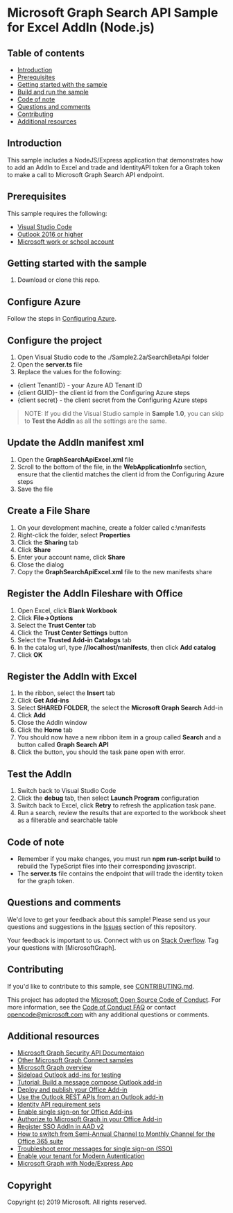 # Microsoft Graph Search API Sample for Excel AddIn (Node.js)

## Table of contents

* [Introduction](#introduction)
* [Prerequisites](#prerequisites)
* [Getting started with the sample](#getting-started-with-the-sample)
* [Build and run the sample](#build-and-run-the-sample)
* [Code of note](#code-of-note)
* [Questions and comments](#questions-and-comments)
* [Contributing](#contributing)
* [Additional resources](#additional-resources)

## Introduction

This sample includes a NodeJS/Express application that demonstrates how to add an AddIn to Excel and trade and IdentityAPI token for a Graph token to make a call to Microsoft Graph Search API endpoint.

## Prerequisites

This sample requires the following:  

  * [Visual Studio Code](https://code.visualstudio.com/) 
  * [Outlook 2016 or higher](https://docs.microsoft.com/en-us/office365/troubleshoot/administration/switch-channel-for-office-365)
  * [Microsoft work or school account](https://www.outlook.com) 

## Getting started with the sample

 1. Download or clone this repo.

## Configure Azure

Follow the steps in [Configuring Azure](./ConfigureAzure.md).

## Configure the project

1.  Open Visual Studio code to the ./Sample2.2a/SearchBetaApi folder
2.  Open the **server.ts** file
3.  Replace the values for the following:

- {client TenantID} - your Azure AD Tenant ID
- {client GUID}- the client id from the Configuring Azure steps
- {client secret} - the client secret from the Configuring Azure steps

>NOTE:  If you did the Visual Studio sample in **Sample 1.0**, you can skip to **Test the AddIn** as all the settings are the same.

## Update the AddIn manifest xml

1.  Open the **GraphSearchApiExcel.xml** file
2.  Scroll to the bottom of the file, in the **WebApplicationInfo** section, ensure that the clientid matches the client id from the Configuring Azure steps
3.  Save the file

## Create a File Share

1.  On your development machine, create a folder called c:\manifests
2.  Right-click the folder, select **Properties**
3.  Click the **Sharing** tab
4.  Click **Share**
5.  Enter your account name, click **Share**
6.  Close the dialog
7.  Copy the **GraphSearchApiExcel.xml** file to the new manifests share

## Register the AddIn Fileshare with Office

1.  Open Excel, click **Blank Workbook**
2.  Click **File->Options**
3.  Select the **Trust Center** tab
4.  Click the **Trust Center Settings** button
5.  Select the **Trusted Add-in Catalogs** tab
6.  In the catalog url, type **//localhost/manifests**, then click **Add catalog**
7.  Click **OK**

## Register the AddIn with Excel

1.  In the ribbon, select the **Insert** tab
2.  Click **Get Add-ins**
3.  Select **SHARED FOLDER**, the select the **Microsoft Graph Search** Add-in
4.  Click **Add**
6.  Close the AddIn window
7.  Click the **Home** tab
8.  You should now have a new ribbon item in a group called **Search** and a button called **Graph Search API**
8.  Click the button, you should the task pane open with error.

## Test the AddIn

1.  Switch back to Visual Studio Code
2.  Click the **debug** tab, then select **Launch Program** configuration
3.  Switch back to Excel, click **Retry** to refresh the application task pane.
4.  Run a search, review the results that are exported to the workbook sheet as a filterable and searchable table

## Code of note

- Remember if you make changes, you must run **npm run-script build** to rebuild the TypeScript files into their corresponding javascript.
- The **server.ts** file contains the endpoint that will trade the identity token for the graph token.

## Questions and comments

We'd love to get your feedback about this sample! 
Please send us your questions and suggestions in the [Issues](https://github.com/microsoftgraph/aspnet-connect-rest-sample/issues) section of this repository.

Your feedback is important to us. Connect with us on [Stack Overflow](https://stackoverflow.com/questions/tagged/microsoftgraph).
Tag your questions with [MicrosoftGraph].

## Contributing ##

If you'd like to contribute to this sample, see [CONTRIBUTING.md](CONTRIBUTING.md).

This project has adopted the [Microsoft Open Source Code of Conduct](https://opensource.microsoft.com/codeofconduct/). 
For more information, see the [Code of Conduct FAQ](https://opensource.microsoft.com/codeofconduct/faq/) or contact [opencode@microsoft.com](mailto:opencode@microsoft.com) with any additional questions or comments.

## Additional resources

- [Microsoft Graph Security API Documentaion](https://aka.ms/graphsecuritydocs)
- [Other Microsoft Graph Connect samples](https://github.com/MicrosoftGraph?utf8=%E2%9C%93&query=-Connect)
- [Microsoft Graph overview](https://graph.microsoft.io)
- [Sideload Outlook add-ins for testing](https://docs.microsoft.com/en-us/outlook/add-ins/sideload-outlook-add-ins-for-testing)
- [Tutorial: Build a message compose Outlook add-in](https://docs.microsoft.com/en-us/outlook/add-ins/addin-tutorial?context=office/dev/add-ins/context)
- [Deploy and publish your Office Add-in](https://docs.microsoft.com/en-us/office/dev/add-ins/publish/publish)
- [Use the Outlook REST APIs from an Outlook add-in](https://docs.microsoft.com/en-us/outlook/add-ins/use-rest-api)
- [Identity API requirement sets](https://docs.microsoft.com/en-us/office/dev/add-ins/reference/requirement-sets/identity-api-requirement-sets)
- [Enable single sign-on for Office Add-ins](https://docs.microsoft.com/en-us/office/dev/add-ins/develop/sso-in-office-add-ins#configure-the-add-in)
- [Authorize to Microsoft Graph in your Office Add-in](https://docs.microsoft.com/en-us/office/dev/add-ins/develop/authorize-to-microsoft-graph)
- [Register SSO AddIn in AAD v2](https://docs.microsoft.com/en-us/office/dev/add-ins/develop/register-sso-add-in-aad-v2)
- [How to switch from Semi-Annual Channel to Monthly Channel for the Office 365 suite](https://docs.microsoft.com/en-us/office365/troubleshoot/administration/switch-channel-for-office-365)
- [Troubleshoot error messages for single sign-on (SSO)](https://docs.microsoft.com/en-us/office/dev/add-ins/develop/troubleshoot-sso-in-office-add-ins)
- [Enable your tenant for Modern Autentication](https://social.technet.microsoft.com/wiki/contents/articles/32711.exchange-online-how-to-enable-your-tenant-for-modern-authentication.aspx)
- [Microsoft Graph with Node/Express App](https://github.com/microsoftgraph/msgraph-training-nodeexpressapp/tree/master/Demos/03-add-msgraph)

## Copyright
Copyright (c) 2019 Microsoft. All rights reserved.
